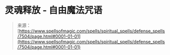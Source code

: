 <!--yml

category: 未分类

date: 2024-06-12 18:42:33

-->

# 灵魂释放 - 自由魔法咒语

> 来源：[https://www.spellsofmagic.com/spells/spiritual_spells/defense_spells/7504/page.html#0001-01-01](https://www.spellsofmagic.com/spells/spiritual_spells/defense_spells/7504/page.html#0001-01-01)
